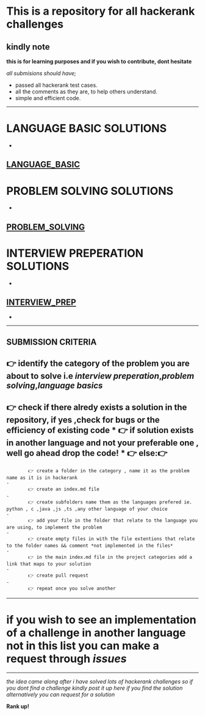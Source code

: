 # This is a repository for all hackerank challenges

## kindly note

**this is for learning purposes and if you wish to contribute, dont hesitate**

  *all submisions should have;*

  -  passed all hackerank test cases.
  -  all the comments as they are, to help others understand.
  -  simple and efficient code.
---
# LANGUAGE BASIC SOLUTIONS
- 
[LANGUAGE_BASIC](language_basic_challenges/index.md)
---
# PROBLEM SOLVING SOLUTIONS
- 
[PROBLEM_SOLVING](problem_solving/index.md)
---
# INTERVIEW PREPERATION SOLUTIONS
- 
[INTERVIEW_PREP](interview_preperation/index.md)
---

- 

---
**SUBMISSION CRITERIA**
-  
👉 identify the category of the problem you are about to solve i.e *interview preperation*,*problem solving*,*language basics* 
- 
👉 check if there alredy exists a solution in the repository, if yes ,check for bugs or the efficiency of existing code
* 
👉 if solution exists in another language and not your preferable one , well go ahead drop the code!
* 
👉 else:👉
- 
            👉 create a folder in the category , name it as the problem name as it is in hackerank
    - 
            👉 create an index.md file 
    - 
            👉 create subfolders name them as the languages prefered ie. python , c ,java ,js ,ts ,any other language of your choice
    - 
            👉 add your file in the folder that relate to the language you are using, to implement the problem 
    - 
            👉 create empty files in with the file extentions that relate to the folder names && comment *not implemented in the files*
    - 
            👉 in the main index.md file in the project categories add a link that maps to your solution
    - 
            👉 create pull request
    - 
            👉 repeat once you solve another


--- 

# if you wish to see an implementation of a challenge in another language not in this list you can make a request through *issues*

---
*the idea came along after i have solved lots of hackerank challenges so if you dont find a challenge kindly post it up here if you find the solution alternatively you can request for a solution*

**Rank up!**